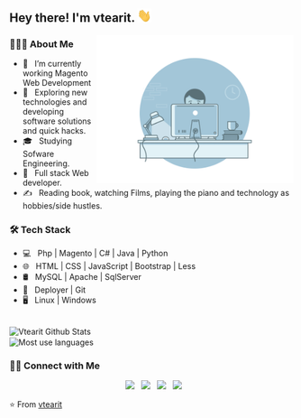 <h2> Hey there! I'm vtearit. <img src="https://github.com/vtearit/vtearit/blob/master/images/hi.gif" width="25"></h2>
<img align="right" alt="GIF" src="https://github.com/vtearit/vtearit/blob/master/images/vtearit.gif" width="350"/>

<h3> 👨🏻‍💻 About Me </h3>

- 🔭 &nbsp; I’m currently working Magento Web Development
- 🤔 &nbsp; Exploring new technologies and developing software solutions and quick hacks.
- 🎓 &nbsp; Studying Sofware Engineering.
- 💼 &nbsp; Full stack Web developer.
- ✍️ &nbsp; Reading book, watching Films, playing the piano and technology as hobbies/side hustles.

<h3>🛠 Tech Stack</h3>

- 💻 &nbsp; Php | Magento | C# | Java | Python  
- 🌐 &nbsp; HTML | CSS | JavaScript | Bootstrap | Less 
- 🛢 &nbsp; MySQL | Apache | SqlServer
- 🔧 &nbsp; Deployer | Git
- 🖥 &nbsp; Linux | Windows

<br>

<img align="center" src="https://github-readme-stats.vercel.app/api?username=vtearit&include_all_commits=true&count_private=true&show_icons=true&line_height=20&theme=gruvbox" alt="Vtearit Github Stats">

<br>

<img align="center" src="https://github-readme-stats.vercel.app/api/top-langs/?username=vtearit&layout=compact&text_color=daf7dc&bg_color=222222" alt="Most use languages">

<h3> 🤝🏻 Connect with Me </h3>

<p align="center">
  &nbsp; <a href="https://join.skype.com/invite/W2E5PFpwJath" target="_blank" rel="noopener noreferrer"><img src="https://img.icons8.com/plasticine/100/000000/skype.png" width="50" /></a>  
&nbsp; <a href="https://facebook.com/vtearit" target="_blank" rel="noopener noreferrer"><img src="https://img.icons8.com/plasticine/100/000000/facebook.png" width="50" /></a>  
&nbsp; <a href="mailto:vuongvd@arrowhitech.biz" target="_blank" rel="noopener noreferrer"><img src="https://img.icons8.com/plasticine/100/000000/gmail.png"  width="50" /></a>
  &nbsp; <a href="tel: +84974923621" target="_blank" rel="noopener noreferrer"><img src="https://img.icons8.com/plasticine/100/000000/phone.png"  width="50" /></a>
</p>

⭐️ From [vtearit](https://github.com/vtearit)
<!---
Vtearit/Vtearit is a ✨ special ✨ repository because its `README.md` (this file) appears on your GitHub profile.
You can click the Preview link to take a look at your changes.
--->
